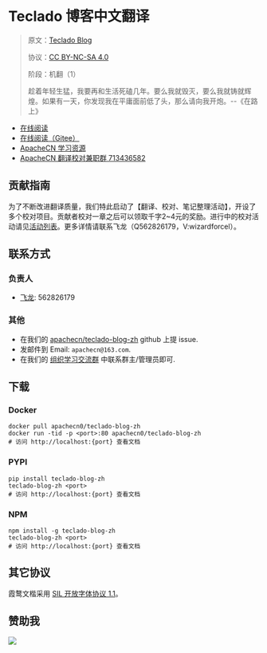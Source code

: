 <!--
    需要填充的占位符：
    
    README.md
    
        Teclado 博客中文翻译：文档中文名
        Teclado Blog：文档英文名
        https://teclado.com/：文档原始链接
        teclado：域名前缀
        飞龙：负责人名称
        wizardforcel：负责人 Github 用户名
        562826179：负责人 QQ
        teclado-blog-zh：ApacheCN 的 Github 仓库名称
        teclado-blog-zh：DockerHub 仓库名称
        teclado-blog-zh：PYPI 包名称
        teclado-blog-zh：NPM 包名称
    
    CNAME
    
        teclado：域名前缀

    index.html
    
        Teclado 博客中文翻译：文档中文名
        #333：显示颜色
        teclado-blog-zh：ApacheCN 的 Github 仓库名称

    asset/docsify-apachecn-footer.js
    
        teclado-blog-zh：ApacheCN 的 Github 仓库名称
-->

# Teclado 博客中文翻译

> 原文：[Teclado Blog](https://teclado.com/)
> 
> 协议：[CC BY-NC-SA 4.0](http://creativecommons.org/licenses/by-nc-sa/4.0/)
> 
> 阶段：机翻（1）
> 
> 趁着年轻生猛，我要再和生活死磕几年。要么我就毁灭，要么我就铸就辉煌。如果有一天，你发现我在平庸面前低了头，那么请向我开炮。--《在路上》

* [在线阅读](https://teclado.apachecn.org)
* [在线阅读（Gitee）](https://apachecn.gitee.io/doc-template/)
* [ApacheCN 学习资源](http://docs.apachecn.org/)
* [ApacheCN 翻译校对兼职群 713436582](https://jq.qq.com/?_wv=1027&k=VSNtgpjb)

## 贡献指南

为了不断改进翻译质量，我们特此启动了【翻译、校对、笔记整理活动】，开设了多个校对项目。贡献者校对一章之后可以领取千字2\~4元的奖励。进行中的校对活动请见[活动列表](https://home.apachecn.org/#/docs/activity/docs-activity)。更多详情请联系飞龙（Q562826179，V:wizardforcel）。

## 联系方式

### 负责人

* [飞龙](https://github.com/wizardforcel): 562826179

### 其他

*   在我们的 [apachecn/teclado-blog-zh](https://github.com/apachecn/teclado-blog-zh) github 上提 issue.
*   发邮件到 Email: `apachecn@163.com`.
*   在我们的 [组织学习交流群](https://www.apachecn.org/#/docs/join) 中联系群主/管理员即可.

## 下载

### Docker

```
docker pull apachecn0/teclado-blog-zh
docker run -tid -p <port>:80 apachecn0/teclado-blog-zh
# 访问 http://localhost:{port} 查看文档
```

### PYPI

```
pip install teclado-blog-zh
teclado-blog-zh <port>
# 访问 http://localhost:{port} 查看文档
```

### NPM

```
npm install -g teclado-blog-zh
teclado-blog-zh <port>
# 访问 http://localhost:{port} 查看文档
```

## 其它协议

霞鹜文楷采用 [SIL 开放字体协议 1.1](https://github.com/lxgw/LxgwWenKai/blob/main/SIL_Open_Font_License_1.1.txt)。

## 赞助我

![](https://img-blog.csdnimg.cn/20200112005920729.png)
